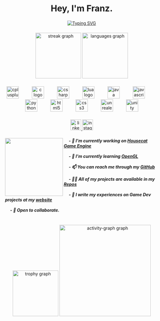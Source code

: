 <h1 align="center">Hey, I'm Franz.</h1>

###

<div align="center">
  <a href="https://git.io/typing-svg"><img src="https://readme-typing-svg.demolab.com?font=Fira+Code&weight=700&duration=2000&pause=5000&center=true&vCenter=true&random=false&width=435&lines=A+game+programmer." alt="Typing SVG" /></a>
</div>

###

<div align="center">
  <img src="https://streak-stats.demolab.com?user=FranzLor&locale=en&mode=daily&theme=dracula&hide_border=false&border_radius=5" height="150" alt="streak graph"  />
  <img src="https://github-readme-stats.vercel.app/api/top-langs?username=FranzLor&locale=en&hide_title=false&layout=compact&card_width=320&langs_count=5&theme=dracula&hide_border=false" height="150" alt="languages graph"  />
</div>

###

<div align="center">
  <img src="https://cdn.jsdelivr.net/gh/devicons/devicon/icons/cplusplus/cplusplus-original.svg" height="40" alt="cplusplus logo"  />
  <img width="35" />
  <img src="https://cdn.jsdelivr.net/gh/devicons/devicon/icons/c/c-original.svg" height="40" alt="c logo"  />
  <img width="35" />
  <img src="https://cdn.jsdelivr.net/gh/devicons/devicon/icons/csharp/csharp-original.svg" height="40" alt="csharp logo"  />
  <img width="35" />
  <img src="https://cdn.jsdelivr.net/gh/devicons/devicon/icons/lua/lua-original.svg" height="40" alt="lua logo"  />
  <img width="35" />
  <img src="https://cdn.jsdelivr.net/gh/devicons/devicon/icons/java/java-original.svg" height="40" alt="java logo"  />
  <img width="35" />
  <img src="https://cdn.jsdelivr.net/gh/devicons/devicon/icons/javascript/javascript-original.svg" height="40" alt="javascript logo"  />
  <img width="35" />
  <img src="https://cdn.jsdelivr.net/gh/devicons/devicon/icons/python/python-original.svg" height="40" alt="python logo"  />
  <img width="35" />
  <img src="https://cdn.jsdelivr.net/gh/devicons/devicon/icons/html5/html5-original.svg" height="40" alt="html5 logo"  />
  <img width="35" />
  <img src="https://cdn.jsdelivr.net/gh/devicons/devicon/icons/css3/css3-original.svg" height="40" alt="css3 logo"  />
  <img width="35" />
  <img src="https://skillicons.dev/icons?i=unreal" height="40" alt="unrealengine logo"  />
  <img width="35" />
  <img src="https://skillicons.dev/icons?i=unity" height="40" alt="unity logo"  />
</div>

###

<div align="center">
    <a href="https://www.linkedin.com/in/franz-lor/)" target="_blank">
    <img src="https://img.shields.io/static/v1?message=LinkedIn&logo=linkedin&label=&color=0077B5&logoColor=white&labelColor=&style=flat" height="35" alt="linkedin logo"  />
  </a>
  <a href="https://www.instagram.com/justfraaaanz/" target="_blank">
    <img src="https://img.shields.io/static/v1?message=Instagram&logo=instagram&label=&color=E4405F&logoColor=white&labelColor=&style=flat" height="35" alt="instagram logo"  />
  </a>

</div>

###

<img align="left" height="190" src="https://media2.giphy.com/media/v1.Y2lkPTc5MGI3NjExZ3dxemx5dmh1cHNtdWo4aWhybHlnbnk3ejR0MzVidWR4eDN2czI4byZlcD12MV9pbnRlcm5hbF9naWZfYnlfaWQmY3Q9Zw/mcsPU3SkKrYDdW3aAU/giphy.gif"  />

###

<h5 align="left">
&nbsp;&nbsp;&nbsp;&nbsp;&nbsp;- 🔭 I'm currently working on <a href="https://github.com/FranzLor/HousecatEngine">Housecat Game Engine</a><br><br>
&nbsp;&nbsp;&nbsp;&nbsp;&nbsp;- 🌱 I'm currently learning <a href="https://www.opengl.org/">OpenGL</a><br><br>
&nbsp;&nbsp;&nbsp;&nbsp;&nbsp;- 📫 You can reach me through my <a href="https://github.com/FranzLor">GitHub</a><br><br>
&nbsp;&nbsp;&nbsp;&nbsp;&nbsp;- 👨‍💻 All of my projects are available in my <a href="https://github.com/FranzLor?tab=repositories">Repos</a><br><br>
&nbsp;&nbsp;&nbsp;&nbsp;&nbsp;- 📝 I write my experiences on Game Dev projects at my <a href="https://franzlor.com/">website</a><br><br>
&nbsp;&nbsp;&nbsp;&nbsp;&nbsp;- 🤝 Open to collaborate.
</h5>

###

<br clear="both">

<div align="center">
  <img src="https://github-profile-trophy.vercel.app?username=FranzLor&theme=discord&column=-1&row=1&margin-w=8&margin-h=8&no-bg=false&no-frame=true&order=4" height="150" alt="trophy graph"  />
  <img src="https://github-readme-activity-graph.vercel.app/graph?username=FranzLor&radius=16&theme=synthwave-84&area=true&order=5&hide_border=false&hide_title=false&custom_title=My%20Contribution%20Activity" height="300" alt="activity-graph graph"  />
</div>
